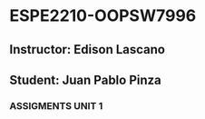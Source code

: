 # ESPE2210-OOPSW7996
## Instructor: Edison Lascano
## Student: Juan Pablo Pinza
### ASSIGMENTS UNIT 1

